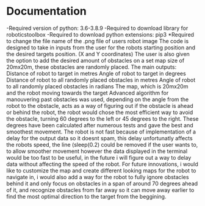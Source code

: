 # Documentation

-Required version of python: 3.6-3.8.9
-Required to download library for roboticstoolbox
-Required to download python extensions: pip3
*Required to change the file name of the .png file of users robot image
The code is designed to take in inputs from the user for the robots starting position and the desired targets position. (X and Y coordinates) 
The user is also given the option to add the desired amount of obstacles on a set map size of 20mx20m, these obstacles are randomly placed.
The main outputs:
  Distance of robot to target in metres
  Angle of robot to target in degrees
  Distance of robot to all randomly placed obstacles in metres 
  Angle of robot to all randomly placed obstacles in radians
  The map, which is 20mx20m and the robot moving towards the target
Advanced algorithm for manouvering past obstacles was used, depending on the angle from the robot to the obstacle, acts as a way of figuring out if the obstacle is ahead or behind the robot, the robot would chose the most efficient way to avoid the obstacle, turning 60 degrees to the left or 45 degrees to the right. These degrees have been calculated after numerous tests and gave the best and smoothest movement.
The robot is not fast because of implementation of a delay for the output data so it doesnt spam, this delay unfortunatly affects the robots speed, the line (sleep(0.2) could be removed if the user wants to, to allow smoother movement however the data displayed in the terminal would be too fast to be useful, in the future i will figure out a way to delay data without affecting the speed of the robot.
For future innovations, i would like to customize the map and create different looking maps for the robot to navigate in, i would also add a way for the robot to fully ignore obstacles behind it and only focus on obstacles in a span of around 70 degrees ahead of it, and recognize obstacles from far away so it can move away earlier to find the most optimal direction to the target from the beggining.
